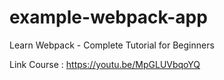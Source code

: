 # example-webpack-app

Learn Webpack - Complete Tutorial for Beginners

Link Course : https://youtu.be/MpGLUVbqoYQ
